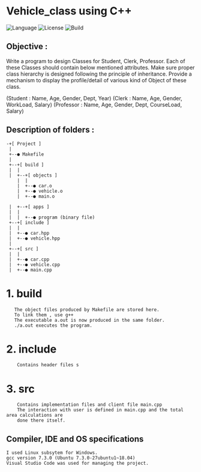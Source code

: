 # Vehicle_class using C++

![Language](https://img.shields.io/badge/language-C++-blue.svg)
![License](https://img.shields.io/badge/license-MIT-green.svg)
![Build](https://img.shields.io/badge/build-passing-green.svg)

## Objective : 

  Write a program to design Classes for Student, Clerk, Professor.
  Each of these Classes should contain below mentioned attributes.
  Make sure proper class hierarchy is designed following the principle of inheritance. 
  Provide a mechanism to display the profile/detail of various kind of Object of these class. 
  
  (Student : Name, Age, Gender, Dept, Year) 
  (Clerk : Name, Age, Gender, WorkLoad, Salary) 
  (Professor : Name, Age, Gender, Dept, CourseLoad, Salary)

## Description of folders :

    -+[ Project ]
     |
     +--● Makefile
     |
     +--+[ build ]
     |  |
     |  +--+[ objects ]
        |  |  
        |  +--● car.o
        |  +--● vehicle.o
        |  +--● main.o

     |  +--+[ apps ]
     |  |
     |  |  +--● program (binary file)
     +--+[ include ]
     |  |
     |  +--● car.hpp
     |  +--● vehicle.hpp
     |
     +--+[ src ]
     |  |
     |  +--● car.cpp
     |  +--● vehicle.cpp
     |  +--● main.cpp
   

   # 1. build
       The object files produced by Makefile are stored here.
       To link them , use g++ 
       The executable a.out is now produced in the same folder.
       ./a.out executes the program.
   
   # 2. include
        Contains header files s
   
   # 3. src
        Contains implementation files and client file main.cpp
        The interaction with user is defined in main.cpp and the total area calculations are 
        done there itself.

## Compiler, IDE and OS specifications
    I used Linux subsytem for Windows.
    gcc version 7.3.0 (Ubuntu 7.3.0-27ubuntu1~18.04)
    Visual Studio Code was used for managing the project.
    

